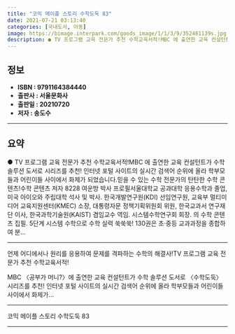 ```yaml
---
title: "코믹 메이플 스토리 수학도둑 83"
date: 2021-07-21 03:13:40
categories: [국내도서, 아동]
image: https://bimage.interpark.com/goods_image/1/1/3/9/352481139s.jpg
description: ● TV 프로그램 교육 전문가 추천 수학교육서적!MBC 에 출연한 교육 컨설턴트가 수학 솔루션 도서로 시리즈를 추천! 인터넷 포털 사이트의 실시간 검색어 순위에 올라 학부모들과 어린이들 사이에서 화제가 되었습니다.믿을 수 있는 수학 전문가의 탄탄한 수학 콘텐츠!수학 콘텐츠 저자 82
---
```


## **정보**

- **ISBN : 9791164384440**
- **출판사 : 서울문화사**
- **출판일 : 20210720**
- **저자 : 송도수**

------



## **요약**

●  TV 프로그램 교육 전문가 추천 수학교육서적!MBC 에 출연한 교육 컨설턴트가 수학 솔루션 도서로  시리즈를 추천! 인터넷 포털 사이트의 실시간 검색어 순위에 올라 학부모들과 어린이들 사이에서 화제가 되었습니다.믿을 수 있는 수학 전문가의 탄탄한 수학 콘텐츠!수학 콘텐츠 저자 8228 여운방 박사 프로필서울대학교 공과대학 응용수학과 졸업, 미국 아이오와 주립대학 석사 및 박사. 한국개발연구원(KDI) 선임연구원, 교육부 멀티미디어 교육지원센터(KMEC) 소장, 대통령자문 정책기획위원회 위원, 한국교과서 연구재단 이사, 한국과학기술원(KAIST) 겸임교수 역임. 시스템수학연구회 회장. 의 수학 콘텐츠 집필. 5단계 시스템 수학으로 수학 실력 쑥쑥쑥!  130권은 초·중등 교과과정을 종합하여 분...

------

언제 어디에서나 원리를 응용하여 문제를 격파하는 수학의 해결사!TV 프로그램 교육 전문가 추천 수학교육서적!

MBC 〈공부가 머니?〉에 출연한 교육 컨설턴트가 수학 솔루션 도서로 〈수학도둑〉 시리즈를 추천! 
인터넷 포털 사이트의 실시간 검색어 순위에 올라 학부모들과 어린이들 사이에서 화제가... 

------


코믹 메이플 스토리 수학도둑 83 

------


